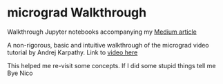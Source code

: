 # micrograd Walkthrough
Walkthrough Jupyter notebooks accompanying my [Medium article](https://medium.com/@nico_X/micrograd-the-spelled-out-intro-to-neural-networks-and-backprop-written-walkthrough-a7a6532ff3a4)

A non-rigorous, basic and intuitive walkthrough of the micrograd video tutorial by Andrej Karpathy.
Link to [video here](https://youtu.be/VMj-3S1tku0?si=F56xf2GS3yjmZslF)

This helped me re-visit some concepts. If I did some stupid things tell me
Bye
Nico

